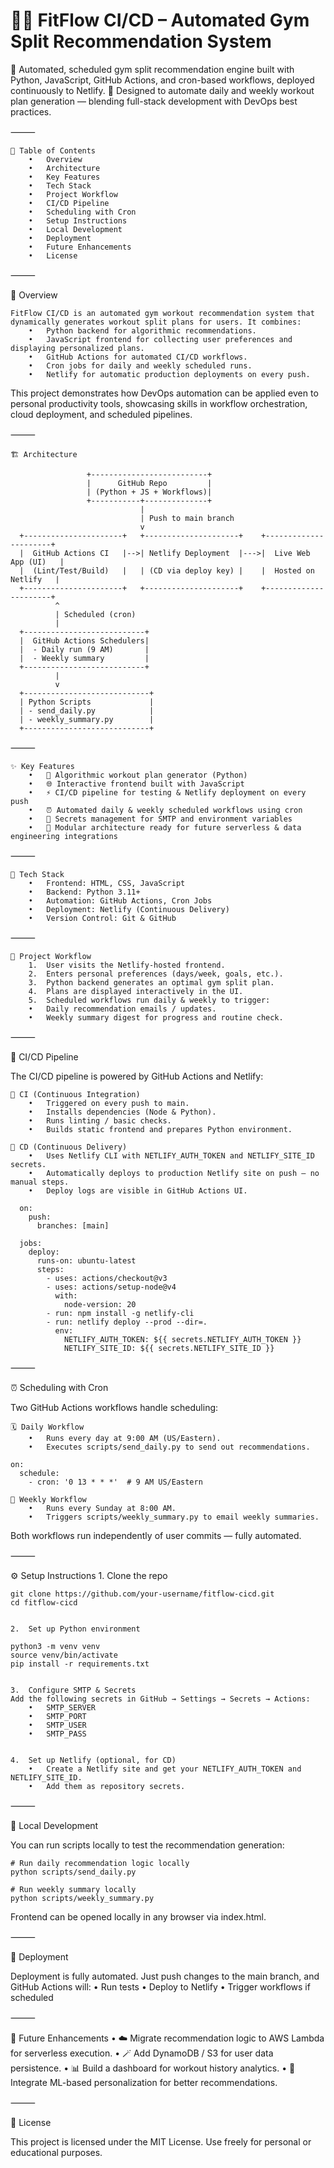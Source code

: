 # 🏋️‍♂️ FitFlow CI/CD – Automated Gym Split Recommendation System

📅 Automated, scheduled gym split recommendation engine built with Python, JavaScript, GitHub Actions, and cron-based workflows, deployed continuously to Netlify.
🧠 Designed to automate daily and weekly workout plan generation — blending full-stack development with DevOps best practices.

⸻

	📌 Table of Contents
		•	Overview
		•	Architecture
		•	Key Features
		•	Tech Stack
		•	Project Workflow
		•	CI/CD Pipeline
		•	Scheduling with Cron
		•	Setup Instructions
		•	Local Development
		•	Deployment
		•	Future Enhancements
		•	License

⸻

📝 Overview

	FitFlow CI/CD is an automated gym workout recommendation system that dynamically generates workout split plans for users. It combines:
		•	Python backend for algorithmic recommendations.
		•	JavaScript frontend for collecting user preferences and displaying personalized plans.
		•	GitHub Actions for automated CI/CD workflows.
		•	Cron jobs for daily and weekly scheduled runs.
		•	Netlify for automatic production deployments on every push.

This project demonstrates how DevOps automation can be applied even to personal productivity tools, showcasing skills in workflow orchestration, cloud deployment, and scheduled pipelines.

⸻

    🏗 Architecture
      
                     +--------------------------+
                     |      GitHub Repo         |
                     | (Python + JS + Workflows)|
                     +-----------+--------------+
                                 |
                                 | Push to main branch
                                 v
      +----------------------+   +---------------------+    +----------------------+
      |  GitHub Actions CI   |-->| Netlify Deployment  |--->|  Live Web App (UI)   |
      |  (Lint/Test/Build)   |   | (CD via deploy key) |    |  Hosted on Netlify   |
      +----------------------+   +---------------------+    +----------------------+
              ^
              | Scheduled (cron)
              |
      +---------------------------+
      |  GitHub Actions Schedulers|
      |  - Daily run (9 AM)       |
      |  - Weekly summary         |
      +---------------------------+
              |
              v
      +----------------------------+
      | Python Scripts             |
      | - send_daily.py            |
      | - weekly_summary.py        |
      +----------------------------+


⸻

	✨ Key Features
		•	🧠 Algorithmic workout plan generator (Python)
		•	🌐 Interactive frontend built with JavaScript
		•	⚡ CI/CD pipeline for testing & Netlify deployment on every push
		•	⏰ Automated daily & weekly scheduled workflows using cron
		•	🔐 Secrets management for SMTP and environment variables
		•	🧰 Modular architecture ready for future serverless & data engineering integrations

⸻

	🧰 Tech Stack
		•	Frontend: HTML, CSS, JavaScript
		•	Backend: Python 3.11+
		•	Automation: GitHub Actions, Cron Jobs
		•	Deployment: Netlify (Continuous Delivery)
		•	Version Control: Git & GitHub

⸻

	🔄 Project Workflow
		1.	User visits the Netlify-hosted frontend.
		2.	Enters personal preferences (days/week, goals, etc.).
		3.	Python backend generates an optimal gym split plan.
		4.	Plans are displayed interactively in the UI.
		5.	Scheduled workflows run daily & weekly to trigger:
		•	Daily recommendation emails / updates.
		•	Weekly summary digest for progress and routine check.

⸻

🧪 CI/CD Pipeline

The CI/CD pipeline is powered by GitHub Actions and Netlify:

	🧰 CI (Continuous Integration)
		•	Triggered on every push to main.
		•	Installs dependencies (Node & Python).
		•	Runs linting / basic checks.
		•	Builds static frontend and prepares Python environment.
	
	🚀 CD (Continuous Delivery)
		•	Uses Netlify CLI with NETLIFY_AUTH_TOKEN and NETLIFY_SITE_ID secrets.
		•	Automatically deploys to production Netlify site on push — no manual steps.
		•	Deploy logs are visible in GitHub Actions UI.

      on:
        push:
          branches: [main]
      
      jobs:
        deploy:
          runs-on: ubuntu-latest
          steps:
            - uses: actions/checkout@v3
            - uses: actions/setup-node@v4
              with:
                node-version: 20
            - run: npm install -g netlify-cli
            - run: netlify deploy --prod --dir=.
              env:
                NETLIFY_AUTH_TOKEN: ${{ secrets.NETLIFY_AUTH_TOKEN }}
                NETLIFY_SITE_ID: ${{ secrets.NETLIFY_SITE_ID }}


⸻

⏰ Scheduling with Cron

Two GitHub Actions workflows handle scheduling:

	🗓 Daily Workflow
		•	Runs every day at 9:00 AM (US/Eastern).
		•	Executes scripts/send_daily.py to send out recommendations.
	
	on:
	  schedule:
	    - cron: '0 13 * * *'  # 9 AM US/Eastern
	
	📅 Weekly Workflow
		•	Runs every Sunday at 8:00 AM.
		•	Triggers scripts/weekly_summary.py to email weekly summaries.

Both workflows run independently of user commits — fully automated.

⸻

⚙️ Setup Instructions
	1.	Clone the repo
	
	git clone https://github.com/your-username/fitflow-cicd.git
	cd fitflow-cicd
	
	
	2.	Set up Python environment
	
	python3 -m venv venv
	source venv/bin/activate
	pip install -r requirements.txt
	
	
	3.	Configure SMTP & Secrets
	Add the following secrets in GitHub → Settings → Secrets → Actions:
		•	SMTP_SERVER
		•	SMTP_PORT
		•	SMTP_USER
		•	SMTP_PASS
	
	
	4.	Set up Netlify (optional, for CD)
		•	Create a Netlify site and get your NETLIFY_AUTH_TOKEN and NETLIFY_SITE_ID.
		•	Add them as repository secrets.

⸻

🧪 Local Development

You can run scripts locally to test the recommendation generation:

	# Run daily recommendation logic locally
	python scripts/send_daily.py
	
	# Run weekly summary locally
	python scripts/weekly_summary.py

Frontend can be opened locally in any browser via index.html.

⸻

🚀 Deployment

Deployment is fully automated.
Just push changes to the main branch, and GitHub Actions will:
	•	Run tests
	•	Deploy to Netlify
	•	Trigger workflows if scheduled

⸻

🧭 Future Enhancements
	•	☁️ Migrate recommendation logic to AWS Lambda for serverless execution.
	•	🪄 Add DynamoDB / S3 for user data persistence.
	•	📊 Build a dashboard for workout history analytics.
	•	🧠 Integrate ML-based personalization for better recommendations.

⸻

📝 License

This project is licensed under the MIT License.
Use freely for personal or educational purposes.

